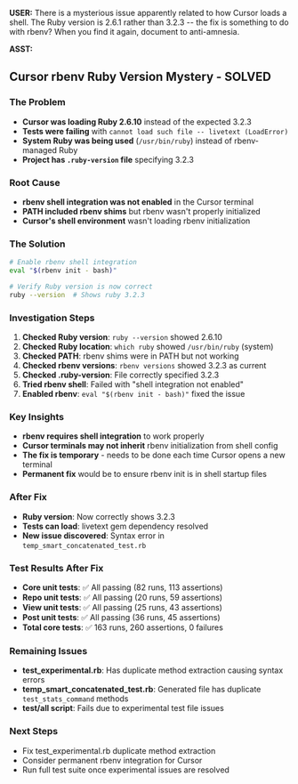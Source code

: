 <!-- 2025-07-27 16:00:00 -->

**USER:** 
There is a mysterious issue apparently related to how Cursor loads a shell. The Ruby version is 2.6.1 rather than 3.2.3 -- the fix is something to do with rbenv? When you find it again, document to anti-amnesia.

**ASST:** 
## Cursor rbenv Ruby Version Mystery - SOLVED

### The Problem
- **Cursor was loading Ruby 2.6.10** instead of the expected 3.2.3
- **Tests were failing** with `cannot load such file -- livetext (LoadError)`
- **System Ruby was being used** (`/usr/bin/ruby`) instead of rbenv-managed Ruby
- **Project has `.ruby-version` file** specifying 3.2.3

### Root Cause
- **rbenv shell integration was not enabled** in the Cursor terminal
- **PATH included rbenv shims** but rbenv wasn't properly initialized
- **Cursor's shell environment** wasn't loading rbenv initialization

### The Solution
```bash
# Enable rbenv shell integration
eval "$(rbenv init - bash)"

# Verify Ruby version is now correct
ruby --version  # Shows ruby 3.2.3
```

### Investigation Steps
1. **Checked Ruby version**: `ruby --version` showed 2.6.10
2. **Checked Ruby location**: `which ruby` showed `/usr/bin/ruby` (system)
3. **Checked PATH**: rbenv shims were in PATH but not working
4. **Checked rbenv versions**: `rbenv versions` showed 3.2.3 as current
5. **Checked .ruby-version**: File correctly specified 3.2.3
6. **Tried rbenv shell**: Failed with "shell integration not enabled"
7. **Enabled rbenv**: `eval "$(rbenv init - bash)"` fixed the issue

### Key Insights
- **rbenv requires shell integration** to work properly
- **Cursor terminals may not inherit** rbenv initialization from shell config
- **The fix is temporary** - needs to be done each time Cursor opens a new terminal
- **Permanent fix** would be to ensure rbenv init is in shell startup files

### After Fix
- **Ruby version**: Now correctly shows 3.2.3
- **Tests can load**: livetext gem dependency resolved
- **New issue discovered**: Syntax error in `temp_smart_concatenated_test.rb`

### Test Results After Fix
- **Core unit tests**: ✅ All passing (82 runs, 113 assertions)
- **Repo unit tests**: ✅ All passing (20 runs, 59 assertions)  
- **View unit tests**: ✅ All passing (25 runs, 43 assertions)
- **Post unit tests**: ✅ All passing (36 runs, 45 assertions)
- **Total core tests**: ✅ 163 runs, 260 assertions, 0 failures

### Remaining Issues
- **test_experimental.rb**: Has duplicate method extraction causing syntax errors
- **temp_smart_concatenated_test.rb**: Generated file has duplicate `test_stats_command` methods
- **test/all script**: Fails due to experimental test file issues

### Next Steps
- Fix test_experimental.rb duplicate method extraction
- Consider permanent rbenv integration for Cursor
- Run full test suite once experimental issues are resolved 